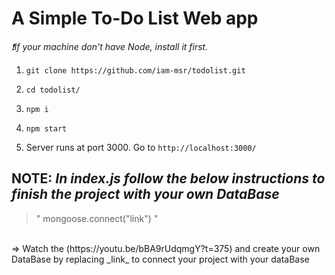 # A Simple To-Do List Web app

_❗If your machine don't have Node, install it first._

1) `git clone https://github.com/iam-msr/todolist.git`

2) `cd todolist/`

3) `npm i`

4) `npm start`

5) Server runs at port 3000. Go to `http://localhost:3000/`

## NOTE: _In index.js follow the below instructions to finish the project with your own DataBase_ 
> " mongoose.connect("link") "
<br>
=> Watch the (https://youtu.be/bBA9rUdqmgY?t=375) and create your own DataBase by replacing _link_ to connect your project with your dataBase
